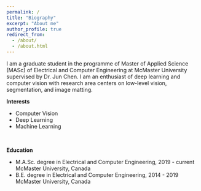 ```yaml
---
permalink: /
title: "Biography"
excerpt: "About me"
author_profile: true
redirect_from: 
  - /about/
  - /about.html
---
```

I am a graduate student in the programme of Master of Applied Science (MASc) of Electrical and Computer Engineering at McMaster University supervised by Dr. Jun Chen. I am an enthusiast of deep learning and computer vision with research area centers on low-level vision, segmentation, and image matting.

**Interests**
* Computer Vision
* Deep Learning
* Machine Learning

<br/>

**Education**
* M.A.Sc. degree in Electrical and Computer Engineering, 2019 - current
  McMaster University, Canada
* B.E. degree in Electrical and Computer Engineering, 2014 - 2019
  McMaster University, Canada
